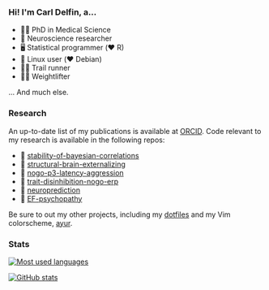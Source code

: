 ### Hi! I'm Carl Delfin, a...

* 👨‍🎓 PhD in Medical Science
* 🧠 Neuroscience researcher
* 🖥️ Statistical programmer (:heart: R)
* 🐧 Linux user (:heart: Debian)
* 🏃‍♂️ Trail runner
* 🏋️‍♂️ Weightlifter

... And much else. 

### Research

An up-to-date list of my publications is available at [ORCID](https://orcid.org/0000-0003-4827-7650). Code relevant to my research is available in the following repos:

* :page_facing_up: [stability-of-bayesian-correlations](https://github.com/carldelfin/stability-of-bayesian-correlations)
* :page_facing_up: [structural-brain-externalizing](https://github.com/carldelfin/structural-brain-externalizing)
* :page_facing_up: [nogo-p3-latency-aggression](https://github.com/carldelfin/nogo-p3-latency-aggression)
* :page_facing_up: [trait-disinhibition-nogo-erp](https://github.com/carldelfin/trait-disinhibition-nogo-erp)
* :page_facing_up: [neuroprediction](https://github.com/carldelfin/neuroprediction)
* :page_facing_up: [EF-psychopathy](https://github.com/carldelfin/EF-psychopathy)

Be sure to out my other projects, including my [dotfiles](https://github.com/carldelfin/dotfiles) and my Vim colorscheme, [ayur](https://github.com/carldelfin/ayur).

### Stats

[![Most used languages](https://github-readme-stats.vercel.app/api/top-langs/?username=carldelfin&hide=scilab&layout=compact&show_icons=true&theme=ayu-mirage)](https://github.com/anuraghazra/github-readme-stats)

[![GitHub stats](https://github-readme-stats.vercel.app/api?username=carldelfin&layout=compact&show_icons=true&theme=ayu-mirage)](https://github.com/anuraghazra/github-readme-stats)
